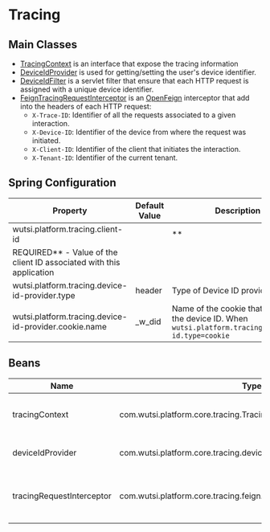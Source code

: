 # Tracing

## Main Classes

- [TracingContext](https://github.com/wutsi/wutsi-platform-core/blob/master/src/main/kotlin/com/wutsi/platform/core/tracing/TracingContext.kt)
  is an interface that expose the tracing information
- [DeviceIdProvider](https://github.com/wutsi/wutsi-platform-core/blob/master/src/main/kotlin/com/wutsi/platform/core/tracing/DeviceIdProvider.kt)
  is used for getting/setting the user's device identifier.
- [DeviceIdFilter](https://github.com/wutsi/wutsi-platform-core/blob/master/src/main/kotlin/com/wutsi/platform/core/tracing/servlet/DeviceIdFilter.kt)
  is a servlet filter that ensure that each HTTP request is assigned with a unique device identifier.
- [FeignTracingRequestInterceptor](https://github.com/wutsi/wutsi-platform-core/blob/master/src/main/kotlin/com/wutsi/platform/core/tracing/FeignTracingRequestInterceptor.kt)
  is an [OpenFeign](https://github.com/OpenFeign/feign) interceptor that add into the headers of each HTTP request:
    - `X-Trace-ID`: Identifier of all the requests associated to a given interaction.
    - `X-Device-ID`: Identifier of the device from where the request was initiated.
    - `X-Client-ID`: Identifier of the client that initiates the interaction.
    - `X-Tenant-ID`: Identifier of the current tenant.

## Spring Configuration

| Property                                              | Default Value | Description                                                                                           |
|-------------------------------------------------------|---------------|-------------------------------------------------------------------------------------------------------|
| wutsi.platform.tracing.client-id                      |               | **
REQUIRED** - Value of the client ID associated with this application                                |
| wutsi.platform.tracing.device-id-provider.type        | header        | Type of Device ID provider: `header`                                                                  | `cookie` |
| wutsi.platform.tracing.device-id-provider.cookie.name | _w_did        | Name of the cookie that contains the device ID. When `wutsi.platform.tracing.provider-id.type=cookie` |

## Beans

| Name                      | Type                                                                 | Description                                       |
|---------------------------|----------------------------------------------------------------------|---------------------------------------------------|
| tracingContext            | com.wutsi.platform.core.tracing.TracingContext                       | Provide tracing context information               |
| deviceIdProvider          | com.wutsi.platform.core.tracing.deviceIdProvider                     | Returns the value of the device-id                |
| tracingRequestInterceptor | com.wutsi.platform.core.tracing.feign.FeignTracingRequestInterceptor | Add tracing information into all feign HTTP calls |
